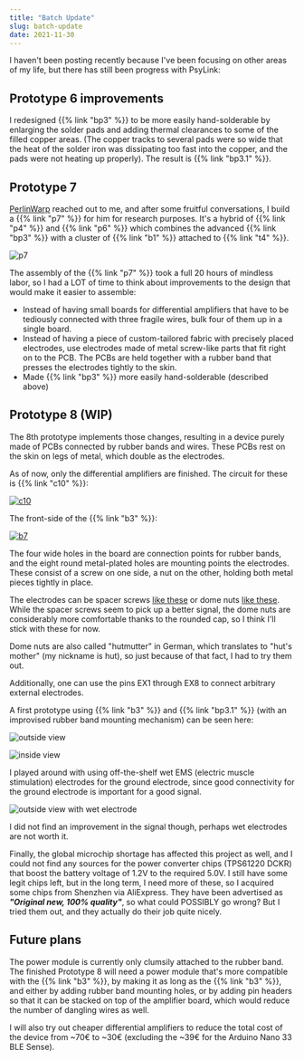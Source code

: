 ```yaml
---
title: "Batch Update"
slug: batch-update
date: 2021-11-30
---
```


I haven't been posting recently because I've been focusing on other areas of my
life, but there has still been progress with PsyLink:

## Prototype 6 improvements

I redesigned {{% link "bp3" %}} to be more easily hand-solderable by enlarging the solder pads and adding thermal clearances to some of the filled copper areas. (The copper tracks to several pads were so wide that the heat of the solder iron was dissipating too fast into the copper, and the pads were not heating up properly). The result is {{% link "bp3.1" %}}.

## Prototype 7

[PerlinWarp](https://github.com/PerlinWarp/pyomyo/wiki/Why-should-you-care%3F) reached out to me, and after some fruitful conversations, I build a {{% link "p7" %}} for him for research purposes.  It's a hybrid of {{% link "p4" %}} and {{% link "p6" %}} which combines the advanced {{% link "bp3" %}} with a cluster of {{% link "b1" %}} attached to {{% link "t4" %}}.

![p7](/img/blog/2021-09-15_p7.png)

The assembly of the {{% link "p7" %}} took a full 20 hours of mindless labor,
so I had a LOT of time to think about improvements to the design that would
make it easier to assemble:

- Instead of having small boards for differential amplifiers that have to be
  tediously connected with three fragile wires, bulk four of them up in a
  single board.
- Instead of having a piece of custom-tailored fabric with precisely placed
  electrodes, use electrodes made of metal screw-like parts that fit right
  on to the PCB. The PCBs are held together with a rubber band that presses
  the electrodes tightly to the skin.
- Made {{% link "bp3" %}} more easily hand-solderable (described above)

## Prototype 8 (WIP)

The 8th prototype implements those changes, resulting in a device purely made
of PCBs connected by rubber bands and wires. These PCBs rest on the skin on
legs of metal, which double as the electrodes.

As of now, only the differential amplifiers are finished.  The circuit for
these is {{% link "c10" %}}:

[![c10](/img/circuits/c10.png)](/c10)

The front-side of the {{% link "b3" %}}:

[![b7](/img/boards/b3.png)](/b3)

The four wide holes in the board are connection points for rubber bands, and
the eight round metal-plated holes are mounting points the electrodes.  These
consist of a screw on one side, a nut on the other, holding both metal pieces
tightly in place.

The electrodes can be spacer screws [like these](https://www.reichelt.de/de/en/-6-32-to-m3-jack-screw-standoff-50-pack-st-screwnutm-p277994.html) or dome nuts [like these](https://www.schraubenking.at/M3-Hutmutter-DIN1587-Edelstahl-A2-P002263).  While the spacer screws seem to pick up a better signal, the dome nuts are considerably more comfortable thanks to the rounded cap, so I think I'll stick with these for now.

Dome nuts are also called "hutmutter" in German, which translates to "hut's
mother" (my nickname is hut), so just because of that fact, I had to try them
out.

Additionally, one can use the pins EX1 through EX8 to connect arbitrary
external electrodes.

A first prototype using {{% link "b3" %}} and {{% link "bp3.1" %}} (with an
improvised rubber band mounting mechanism) can be seen here:

![outside view](/img/blog/2021-10-06_p8_test.jpg)

![inside view](/img/blog/2021-10-06_p8_test2.jpg)

I played around with using off-the-shelf wet EMS (electric muscle stimulation)
electrodes for the ground electrode, since good connectivity for the ground
electrode is important for a good signal.

![outside view with wet electrode](/img/blog/2021-11-18_p8_test3.jpg)

I did not find an improvement in the signal though, perhaps wet electrodes are
not worth it.

Finally, the global microchip shortage has affected this project as well, and I could not find any sources for the power converter chips (TPS61220 DCKR) that boost the battery voltage of 1.2V to the required 5.0V.  I still have some legit chips left, but in the long term, I need more of these, so I acquired some chips from Shenzhen via AliExpress. They have been advertised as _**"Original new, 100% quality"**_, so what could POSSIBLY go wrong?  But I tried them out, and they actually do their job quite nicely.

## Future plans

The power module is currently only clumsily attached to the rubber band. The finished Prototype 8 will need a power module that's more compatible with the {{% link "b3" %}}, by making it as long as the {{% link "b3" %}}, and either by adding rubber band mounting holes, or by adding pin headers so that it can be stacked on top of the amplifier board, which would reduce the number of dangling wires as well.

I will also try out cheaper differential amplifiers to reduce the total cost of the device from ~70€ to ~30€ (excluding the ~39€ for the Arduino Nano 33 BLE Sense).
